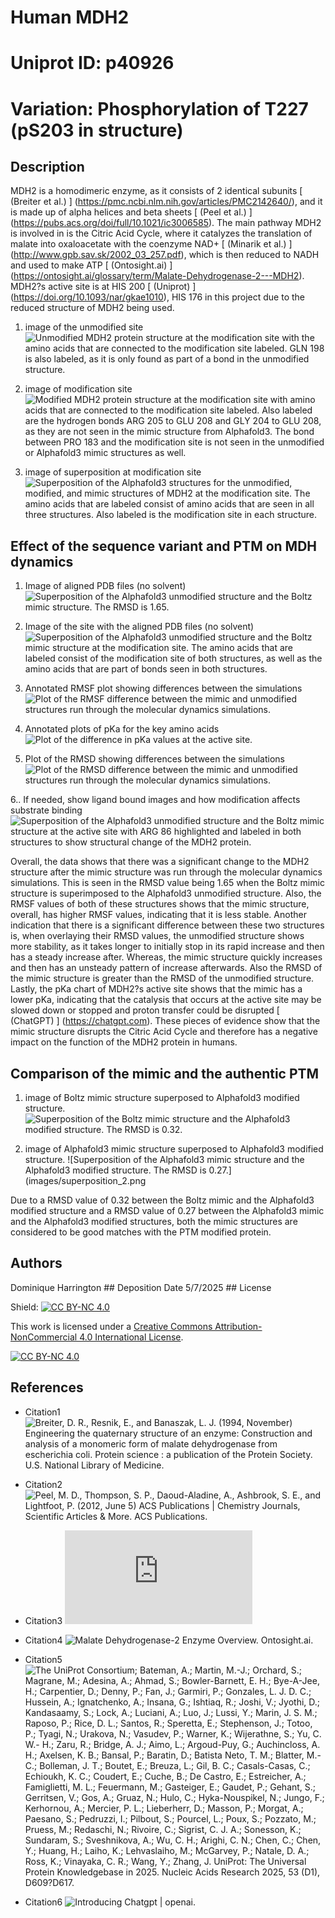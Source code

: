# Human MDH2

# Uniprot ID: p40926

# Variation: Phosphorylation of T227 (pS203 in structure)

## Description

MDH2 is a homodimeric enzyme, as it consists of 2 identical subunits [ (Breiter et al.) ] (<https://pmc.ncbi.nlm.nih.gov/articles/PMC2142640/>), and it is made up of alpha helices and beta sheets [ (Peel et al.) ] (<https://pubs.acs.org/doi/full/10.1021/ic3006585>). The main pathway MDH2 is involved in is the Citric Acid Cycle, where it catalyzes the translation of malate into oxaloacetate with the coenzyme NAD+ [ (Minarik et al.) ] (<http://www.gpb.sav.sk/2002_03_257.pdf>), which is then reduced to NADH and used to make ATP [ (Ontosight.ai) ] (<https://ontosight.ai/glossary/term/Malate-Dehydrogenase-2---MDH2>). MDH2?s active site is at HIS 200 [ (Uniprot) ] (<https://doi.org/10.1093/nar/gkae1010>), HIS 176 in this project due to the reduced structure of MDH2 being used.

1.  image of the unmodified site ![Unmodified MDH2 protein structure at the modification site with the amino acids that are connected to the modification site labeled. GLN 198 is also labeled, as it is only found as part of a bond in the unmodified structure.](images/unmodified_at_modification_site.png)

2.  image of modification site ![Modified MDH2 protein structure at the modification site with amino acids that are connected to the modification site labeled. Also labeled are the hydrogen bonds ARG 205 to GLU 208 and GLY 204 to GLU 208, as they are not seen in the mimic structure from Alphafold3. The bond between PRO 183 and the modification site is not seen in the unmodified or Alphafold3 mimic structures as well.](images/modified_at_modification_site.png)

3.  image of superposition at modification site ![Superposition of the Alphafold3 structures for the unmodified, modified, and mimic structures of MDH2 at the modification site. The amino acids that are labeled consist of amino acids that are seen in all three structures. Also labeled is the modification site in each structure.](images/superposition_of_models_at_modification_site.png)

## Effect of the sequence variant and PTM on MDH dynamics

1.  Image of aligned PDB files (no solvent) ![Superposition of the Alphafold3 unmodified structure and the Boltz mimic structure. The RMSD is 1.65.](images/superposition_of_boltz_mimic_and_unmodified.png)

2.  Image of the site with the aligned PDB files (no solvent) ![Superposition of the Alphafold3 unmodified structure and the Boltz mimic structure at the modification site. The amino acids that are labeled consist of the modification site of both structures, as well as the amino acids that are part of bonds seen in both structures.](images/modification_site_superposition_of_boltz_and_unmodified.png)

3.  Annotated RMSF plot showing differences between the simulations ![Plot of the RMSF difference between the mimic and unmodified structures run through the molecular dynamics simulations.](images/rmsf_plot.png)

4.  Annotated plots of pKa for the key amino acids ![Plot of the difference in pKa values at the active site.](images/pka_chart.png)

5.  Plot of the RMSD showing differences between the simulations ![Plot of the RMSD difference between the mimic and unmodified structures run through the molecular dynamics simulations.](images/rmsd_plot.png)

6.. If needed, show ligand bound images and how modification affects substrate binding ![Superposition of the Alphafold3 unmodified structure and the Boltz mimic structure at the active site with ARG 86 highlighted and labeled in both structures to show structural change of the MDH2 protein.](images/arg86_comparison.png)

Overall, the data shows that there was a significant change to the MDH2 structure after the mimic structure was run through the molecular dynamics simulations. This is seen in the RMSD value being 1.65 when the Boltz mimic structure is superimposed to the Alphafold3 unmodified structure. Also, the RMSF values of both of these structures shows that the mimic structure, overall, has higher RMSF values, indicating that it is less stable. Another indication that there is a significant difference between these two structures is, when overlaying their RMSD values, the unmodified structure shows more stability, as it takes longer to initially stop in its rapid increase and then has a steady increase after. Whereas, the mimic structure quickly increases and then has an unsteady pattern of increase afterwards. Also the RMSD of the mimic structure is greater than the RMSD of the unmodified structure. Lastly, the pKa chart of MDH2?s active site shows that the mimic has a lower pKa, indicating that the catalysis that occurs at the active site may be slowed down or stopped and proton transfer could be disrupted [ (ChatGPT) ] (<https://chatgpt.com>). These pieces of evidence show that the mimic structure disrupts the Citric Acid Cycle and therefore has a negative impact on the function of the MDH2 protein in humans.

## Comparison of the mimic and the authentic PTM

1.  image of Boltz mimic structure superposed to Alphafold3 modified structure. ![Superposition of the Boltz mimic structure and the Alphafold3 modified structure. The RMSD is 0.32.](images/superposition_1.png)

2.  image of Alphafold3 mimic structure superposed to Alphafold3 modified structure. ![Superposition of the Alphafold3 mimic structure and the Alphafold3 modified structure. The RMSD is 0.27.](images/superposition_2.png

Due to a RMSD value of 0.32 between the Boltz mimic and the Alphafold3 modified structure and a RMSD value of 0.27 between the Alphafold3 mimic and the Alphafold3 modified structures, both the mimic structures are considered to be good matches with the PTM modified protein.

## Authors

Dominique Harrington \## Deposition Date 5/7/2025 \## License

Shield: [![CC BY-NC 4.0](https://img.shields.io/badge/License-CC%20BY--NC%204.0-lightgrey.svg)](https://creativecommons.org/licenses/by-nc/4.0/)

This work is licensed under a [Creative Commons Attribution-NonCommercial 4.0 International License](https://creativecommons.org/licenses/by-nc/4.0/).

[![CC BY-NC 4.0](https://licensebuttons.net/l/by-nc/4.0/88x31.png)](https://creativecommons.org/licenses/by-nc/4.0/)

## References

-   Citation1 ![Breiter, D. R., Resnik, E., and Banaszak, L. J. (1994, November) Engineering the quaternary structure of an enzyme: Construction and analysis of a monomeric form of malate dehydrogenase from escherichia coli. Protein science : a publication of the Protein Society. U.S. National Library of Medicine.](https://pmc.ncbi.nlm.nih.gov/articles/PMC2142640/)

-   Citation2 ![Peel, M. D., Thompson, S. P., Daoud-Aladine, A., Ashbrook, S. E., and Lightfoot, P. (2012, June 5) ACS Publications \| Chemistry Journals, Scientific Articles & More. ACS Publications.](https://pubs.acs.org/doi/full/10.1021/ic3006585)

-   Citation3 ![Min?rik, P., Tom??kov?, N., Koll?rov?, M., and Antal?k, M. (2002, June 13). Malate Dehydrogenases ? Structure and Function.](http://www.gpb.sav.sk/2002_03_257.pdf)

-   Citation4 ![Malate Dehydrogenase-2 Enzyme Overview. Ontosight.ai.](https://ontosight.ai/glossary/term/Malate-Dehydrogenase-2---MDH2)

-   Citation5 ![The UniProt Consortium; Bateman, A.; Martin, M.-J.; Orchard, S.; Magrane, M.; Adesina, A.; Ahmad, S.; Bowler-Barnett, E. H.; Bye-A-Jee, H.; Carpentier, D.; Denny, P.; Fan, J.; Garmiri, P.; Gonzales, L. J. D. C.; Hussein, A.; Ignatchenko, A.; Insana, G.; Ishtiaq, R.; Joshi, V.; Jyothi, D.; Kandasaamy, S.; Lock, A.; Luciani, A.; Luo, J.; Lussi, Y.; Marin, J. S. M.; Raposo, P.; Rice, D. L.; Santos, R.; Speretta, E.; Stephenson, J.; Totoo, P.; Tyagi, N.; Urakova, N.; Vasudev, P.; Warner, K.; Wijerathne, S.; Yu, C. W.- H.; Zaru, R.; Bridge, A. J.; Aimo, L.; Argoud-Puy, G.; Auchincloss, A. H.; Axelsen, K. B.; Bansal, P.; Baratin, D.; Batista Neto, T. M.; Blatter, M.-C.; Bolleman, J. T.; Boutet, E.; Breuza, L.; Gil, B. C.; Casals-Casas, C.; Echioukh, K. C.; Coudert, E.; Cuche, B.; De Castro, E.; Estreicher, A.; Famiglietti, M. L.; Feuermann, M.; Gasteiger, E.; Gaudet, P.; Gehant, S.; Gerritsen, V.; Gos, A.; Gruaz, N.; Hulo, C.; Hyka-Nouspikel, N.; Jungo, F.; Kerhornou, A.; Mercier, P. L.; Lieberherr, D.; Masson, P.; Morgat, A.; Paesano, S.; Pedruzzi, I.; Pilbout, S.; Pourcel, L.; Poux, S.; Pozzato, M.; Pruess, M.; Redaschi, N.; Rivoire, C.; Sigrist, C. J. A.; Sonesson, K.; Sundaram, S.; Sveshnikova, A.; Wu, C. H.; Arighi, C. N.; Chen, C.; Chen, Y.; Huang, H.; Laiho, K.; Lehvaslaiho, M.; McGarvey, P.; Natale, D. A.; Ross, K.; Vinayaka, C. R.; Wang, Y.; Zhang, J. UniProt: The Universal Protein Knowledgebase in 2025. Nucleic Acids Research 2025, 53 (D1), D609?D617.](https://doi.org/10.1093/nar/gkae1010)

-   Citation6 ![Introducing Chatgpt \| openai.](https://chatgpt.com)
